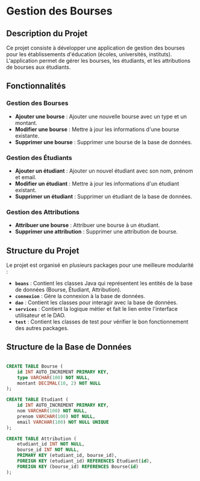 # Gestion des Bourses

## Description du Projet

Ce projet consiste à développer une application de gestion des bourses pour les établissements d'éducation (écoles, universités, instituts). L'application permet de gérer les bourses, les étudiants, et les attributions de bourses aux étudiants. 

## Fonctionnalités

### Gestion des Bourses
- **Ajouter une bourse** : Ajouter une nouvelle bourse avec un type et un montant.
- **Modifier une bourse** : Mettre à jour les informations d'une bourse existante.
- **Supprimer une bourse** : Supprimer une bourse de la base de données.

### Gestion des Étudiants
- **Ajouter un étudiant** : Ajouter un nouvel étudiant avec son nom, prénom et email.
- **Modifier un étudiant** : Mettre à jour les informations d'un étudiant existant.
- **Supprimer un étudiant** : Supprimer un étudiant de la base de données.

### Gestion des Attributions
- **Attribuer une bourse** : Attribuer une bourse à un étudiant.
- **Supprimer une attribution** : Supprimer une attribution de bourse.

## Structure du Projet

Le projet est organisé en plusieurs packages pour une meilleure modularité :

- **`beans`** : Contient les classes Java qui représentent les entités de la base de données (Bourse, Étudiant, Attribution).
- **`connexion`** : Gère la connexion à la base de données.
- **`dao`** : Contient les classes pour interagir avec la base de données.
- **`services`** : Contient la logique métier et fait le lien entre l'interface utilisateur et le DAO.
- **`test`** : Contient les classes de test pour vérifier le bon fonctionnement des autres packages.

## Structure de la Base de Données

   ```sql

   CREATE TABLE Bourse (
       id INT AUTO_INCREMENT PRIMARY KEY,
       type VARCHAR(100) NOT NULL,
       montant DECIMAL(10, 2) NOT NULL
   );

   CREATE TABLE Etudiant (
       id INT AUTO_INCREMENT PRIMARY KEY,
       nom VARCHAR(100) NOT NULL,
       prenom VARCHAR(100) NOT NULL,
       email VARCHAR(100) NOT NULL UNIQUE
   );

   CREATE TABLE Attribution (
       etudiant_id INT NOT NULL,
       bourse_id INT NOT NULL,
       PRIMARY KEY (etudiant_id, bourse_id),
       FOREIGN KEY (etudiant_id) REFERENCES Etudiant(id),
       FOREIGN KEY (bourse_id) REFERENCES Bourse(id)
   );
